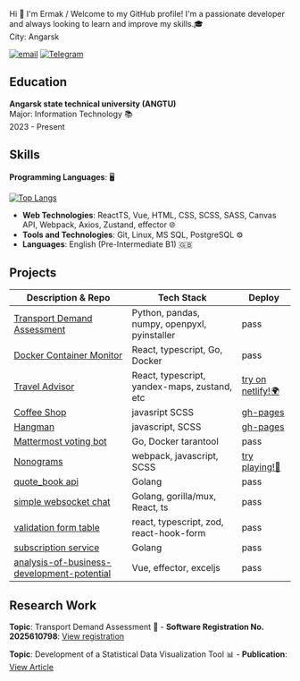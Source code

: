  
Hi 👋 I'm Ermak / 
Welcome to my GitHub profile! I'm a passionate developer and always looking to learn and improve my skills.🎓  
City: Angarsk

[![email](https://img.shields.io/badge/maildotru?style=for-the-badge&logo=taiga-ui&logoColor=white)](mailto:ermak.080@mail.ru)
[![Telegram](https://img.shields.io/badge/-Telegram-2CA5E0?style=for-the-badge&logo=telegram&logoColor=white)](https://t.me/yermaka)

## Education
**Angarsk state technical university (ANGTU)**  
Major: Information Technology 📚  
2023 - Present

## Skills
 **Programming Languages**: 🖥️

[![Top Langs](https://github-readme-stats.vercel.app/api/top-langs/?username=yermaka-a&layout=compact)](https://github.com/yermaka-a/github-readme-stats)
- **Web Technologies**: ReactTS, Vue, HTML, CSS, SCSS, SASS, Canvas API, Webpack, Axios, Zustand, effector 🌐
- **Tools and Technologies**: Git, Linux, MS SQL, PostgreSQL ⚙️
- **Languages**: English (Pre-Intermediate B1) 🇬🇧

## Projects

| Description & Repo                                                                      | Tech Stack                                    | Deploy                                                                     |
|-----------------------------------------------------------------------------------------|-----------------------------------------------| ---------------------------------------------------------------------------|
| [Transport Demand Assessment](https://github.com/yermaka-a/Transport-Demand-Assessment) | Python, pandas, numpy, openpyxl, pyinstaller  | pass                                                                       |
| [Docker Container Monitor](https://github.com/yermaka-a/Docker-Container-Monitor)       | React, typescript, Go, Docker                 | pass                                                                       |
| [Travel Advisor](https://github.com/yermaka-a/Travel-Advisor)                           | React, typescript, yandex-maps, zustand, etc  | [try on netlify!🌍](https://yermaka-travel-advisor.netlify.app/)           |
| [Coffee Shop](https://github.com/yermaka-a/coffee-house-week)                           | javasript SCSS                                |[gh-pages](https://yermaka-a.github.io/gh-pages/coffee-house/)              |
| [Hangman](https://github.com/yermaka-a/hangman)                                         | javascript, SCSS                              |[gh-pages](https://yermaka-a.github.io/gh-pages/hangman/index.html)         |
| [Mattermost voting bot](https://github.com/yermaka-a/mattermost-bot-api)                | Go, Docker tarantool                          |pass                                                                        |
| [Nonograms](https://github.com/yermaka-a/nonograms)                                     | webpack, javascript, SCSS                     |[try playing!🧩](https://yermaka-a.github.io/gh-pages/nonograms/index.html) |
| [quote_book api](https://github.com/yermaka-a/quote_book)                               | Golang                                        |pass                                                                        |
| [simple websocket chat](https://github.com/yermaka-a/ws-chat)                           | Golang, gorilla/mux, React, ts                |pass                                                                        |
| [validation form table](https://github.com/yermaka-a/validation_form-table)             | react, typescript, zod, react-hook-form       |pass                                                                        |
| [subscription service](https://github.com/yermaka-a/subscription_service)               | Golang                                        |pass                                                                        |
| [analysis-of-business-development-potential](https://github.com/yermaka-a/analysis-of-business-development-potential)                   | Vue, effector, exceljs                        |pass                        |

## Research Work 
**Topic**: Transport Demand Assessment 🚗
    - **Software Registration No. 2025610798**: [View registration](https://new.fips.ru/registers-doc-view/fips_servlet?DB=EVM&DocNumber=2025610798&TypeFile=html)

**Topic**: Development of a Statistical Data Visualization Tool 📊
    - **Publication**: [View Article](https://angtu.editorum.ru/ru/nauka/article/84184/view)
